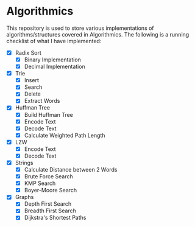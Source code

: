 # Algorithmics
This repository is used to store various implementations of algorithms/structures covered in Algorithmics. 
The following is a running checklist of what I have implemented:
- [x] Radix Sort
  - [x] Binary Implementation
  - [x] Decimal Implementation
- [x] Trie
  - [x] Insert
  - [x] Search
  - [x] Delete
  - [x] Extract Words
- [x] Huffman Tree
  - [x] Build Huffman Tree
  - [x] Encode Text
  - [x] Decode Text
  - [x] Calculate Weighted Path Length
- [x] LZW
  - [x] Encode Text
  - [x] Decode Text
- [x] Strings
  - [x] Calculate Distance between 2 Words
  - [x] Brute Force Search
  - [x] KMP Search
  - [x] Boyer-Moore Search
- [x] Graphs
  - [x] Depth First Search
  - [x] Breadth First Search
  - [x] Dijkstra's Shortest Paths
